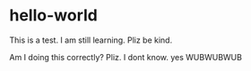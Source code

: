 # hello-world
This is a test. I am still learning. Pliz be kind. 

Am I doing this correctly? Pliz. I dont know. 
yes
WUBWUBWUB
